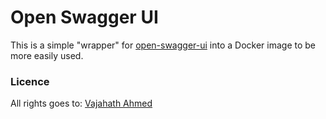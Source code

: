 # Open Swagger UI

This is a simple "wrapper" for [open-swagger-ui][repo] into a Docker image to be more easily used.

### Licence

All rights goes to: [Vajahath Ahmed][repo]

[repo]: https://github.com/vajahath/open-swagger-ui
